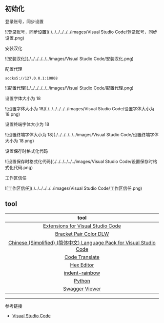 ## 初始化

登录账号，同步设置

![登录账号，同步设置](./../../../../../images/Visual Studio Code/登录账号，同步设置.png)

安装汉化

![安装汉化](./../../../../../images/Visual Studio Code/安装汉化.png)

配置代理

```
socks5://127.0.0.1:10808
```

![配置代理](./../../../../../images/Visual Studio Code/配置代理.png)

设置字体大小为 18

![设置字体大小为 18](./../../../../../images/Visual Studio Code/设置字体大小为 18.png)

设置终端字体大小为 18

![设置终端字体大小为 18](./../../../../../images/Visual Studio Code/设置终端字体大小为 18.png)

设置保存时格式化代码

![设置保存时格式化代码](./../../../../../images/Visual Studio Code/设置保存时格式化代码.png)

工作区信任

![工作区信任](./../../../../../images/Visual Studio Code/工作区信任.png)

## tool

|                                                                                tool                                                                                |
| :----------------------------------------------------------------------------------------------------------------------------------------------------------------: |
|                                             [Extensions for Visual Studio Code](https://marketplace.visualstudio.com/)                                             |
|                      [Bracket Pair Color DLW](https://marketplace.visualstudio.com/items?itemName=BracketPairColorDLW.bracket-pair-color-dlw)                      |
| [Chinese (Simplified) (简体中文) Language Pack for Visual Studio Code](https://marketplace.visualstudio.com/items?itemName=MS-CEINTL.vscode-language-pack-zh-hans) |
|                                    [Code Translate](https://marketplace.visualstudio.com/items?itemName=w88975.code-translate)                                     |
|                                       [Hex Editor](https://marketplace.visualstudio.com/items?itemName=ms-vscode.hexeditor)                                        |
|                                    [indent-rainbow](https://marketplace.visualstudio.com/items?itemName=oderwat.indent-rainbow)                                    |
|                                           [Python](https://marketplace.visualstudio.com/items?itemName=ms-python.python)                                           |
|                                     [Swagger Viewer](https://marketplace.visualstudio.com/items?itemName=Arjun.swagger-viewer)                                     |

---

参考链接

- [Visual Studio Code](https://code.visualstudio.com/)